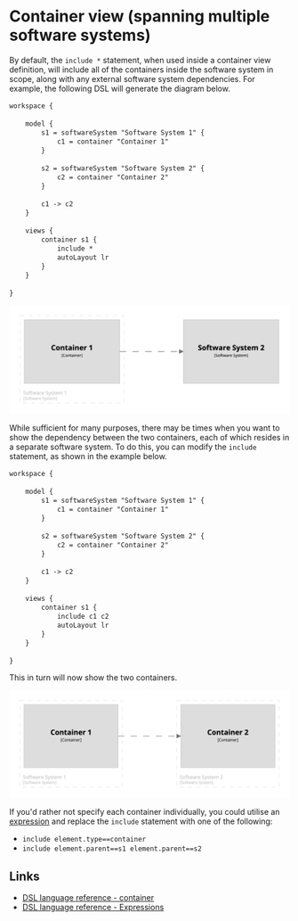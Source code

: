 # Container view (spanning multiple software systems)

By default, the `include *` statement, when used inside a container view definition, will include all of the containers
inside the software system in scope, along with any external software system dependencies.
For example, the following DSL will generate the diagram below.

```
workspace {

    model {
        s1 = softwareSystem "Software System 1" {
            c1 = container "Container 1"
        }

        s2 = softwareSystem "Software System 2" {
            c2 = container "Container 2"
        }
        
        c1 -> c2
    }

    views {
        container s1 {
            include *
            autoLayout lr
        }
    }
    
}
```

[![](example-1.png)](https://structurizr.com/dsl?src=https://raw.githubusercontent.com/structurizr/dsl/master/docs/cookbook/container-view-for-multiple-software-systems/example-1.dsl)

While sufficient for many purposes, there may be times when you want to show the dependency between the two containers, each of which resides in a
separate software system.
To do this, you can modify the `include` statement, as shown in the example below.

```
workspace {

    model {
        s1 = softwareSystem "Software System 1" {
            c1 = container "Container 1"
        }

        s2 = softwareSystem "Software System 2" {
            c2 = container "Container 2"
        }
        
        c1 -> c2
    }

    views {
        container s1 {
            include c1 c2
            autoLayout lr
        }
    }

}
```

This in turn will now show the two containers.

[![](example-2.png)](https://structurizr.com/dsl?src=https://raw.githubusercontent.com/structurizr/dsl/master/docs/cookbook/container-view-for-multiple-software-systems/example-2.dsl)

If you'd rather not specify each container individually, you could utilise an [expression](https://github.com/structurizr/dsl/blob/master/docs/language-reference.md#expressions)
and replace the `include` statement with one of the following:

- `include element.type==container`
- `include element.parent==s1 element.parent==s2`

## Links

- [DSL language reference - container](https://github.com/structurizr/dsl/blob/master/docs/language-reference.md#container-view)
- [DSL language reference - Expressions](https://github.com/structurizr/dsl/blob/master/docs/language-reference.md#expressions)